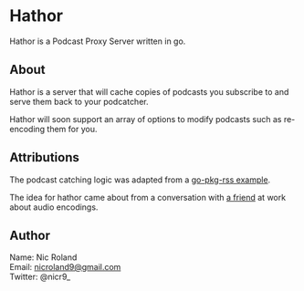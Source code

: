 # Hathor

Hathor is a Podcast Proxy Server written in go.

## About

Hathor is a server that will cache copies of podcasts you subscribe to and serve them back to your podcatcher.

Hathor will soon support an array of options to modify podcasts such as re-encoding them for you.

## Attributions

The podcast catching logic was adapted from a [go-pkg-rss example](https://github.com/jteeuwen/go-pkg-rss/blob/master/testdata/example.go).

The idea for hathor came about from a conversation with [a friend](https://twitter.com/jaimebuelta) at work about audio encodings.

## Author

Name: Nic Roland<br>
Email: nicroland9@gmail.com<br>
Twitter: @nicr9_
